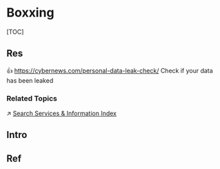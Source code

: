 # Boxxing

[TOC]



## Res
👍 https://cybernews.com/personal-data-leak-check/
Check if your data has been leaked


### Related Topics
↗ [Search Services & Information Index](../../../🗺%20CS_Overview/This%20is%20X/😅%20This%20is%20Internet/Internet%20Info/Search%20Services%20&%20Information%20Index.md)



## Intro


## Ref

